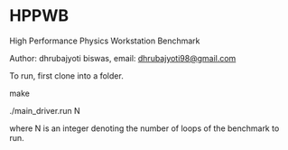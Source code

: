 # HPPWB
High Performance Physics Workstation Benchmark 

Author: dhrubajyoti biswas, email: dhrubajyoti98@gmail.com

To run, first clone into a folder.

make

./main_driver.run N

where N is an integer denoting the number of loops of the benchmark to run.
